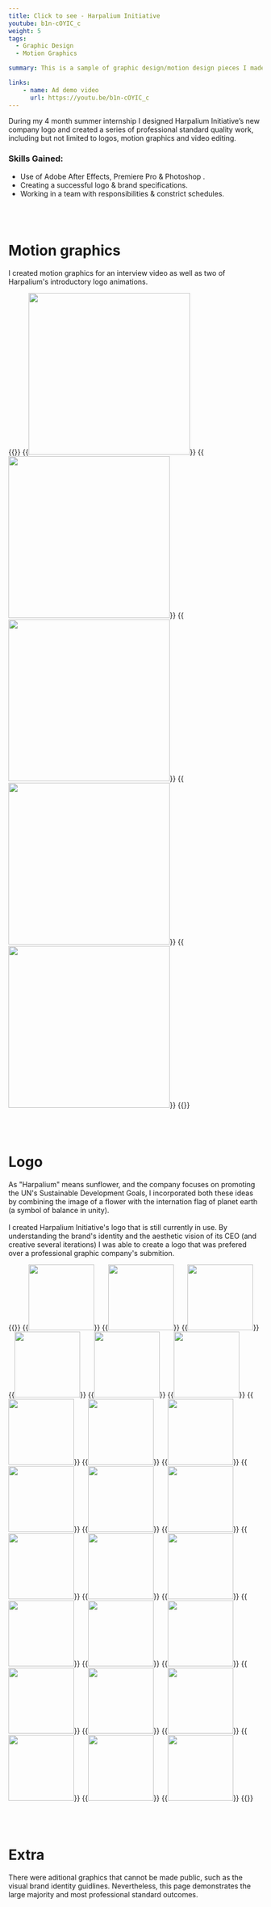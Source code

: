 ```yaml
---
title: Click to see - Harpalium Initiative
youtube: b1n-cOYIC_c
weight: 5
tags:
  - Graphic Design
  - Motion Graphics

summary: This is a sample of graphic design/motion design pieces I made while interning at Harpalium Initiative.

links:
    - name: Ad demo video
      url: https://youtu.be/b1n-cOYIC_c
---
```


During my 4 month summer internship I designed Harpalium Initiative’s new company logo and created a series of professional standard quality work, including but not limited to logos, motion graphics and video editing.

### Skills Gained:
- Use of Adobe After Effects, Premiere Pro & Photoshop .
- Creating a successful logo & brand specifications.
- Working in a team with responsibilities & constrict schedules. 

<br/><br/>

# Motion graphics

I created motion graphics for an interview video as well as two of Harpalium's introductory logo animations.

{{<rowgap>}}
{{<image src="harpalium/gif3.gif" height="320" caption="Gif of a Harpalium official logo animation">}}
{{<image src="harpalium/gif1.gif" height="320" caption="Gif of a Harpalium project logo animation">}}
{{<image src="harpalium/gif4.gif" height="320" caption="Motion graphics for interview video 1">}}
{{<image src="harpalium/gif5.gif" height="320" caption="Motion graphics for interview video 2">}}
{{<image src="harpalium/gif2.gif" height="320" caption="Transition motion graphics for interview video">}}
{{</rowgap>}}

<br/><br/>

# Logo

As "Harpalium" means sunflower, and the company focuses on promoting the UN's Sustainable Development Goals, I incorporated both these ideas by combining the image of a flower with the internation flag of planet earth (a symbol of balance in unity).
<br/><br/>
I created Harpalium Initiative's logo that is still currently in use. By understanding the brand's identity and the aesthetic vision of its CEO (and creative several iterations) I was able to create a logo that was prefered over a professional graphic company's submition.

{{<rowgap>}}
{{<image src="harpalium/logo8.png" height="130" caption="logo 8">}}
{{<image src="harpalium/logo2.png" height="130" caption="logo 2">}}
{{<image src="harpalium/logo3.png" height="130" caption="logo 3">}}
{{<image src="harpalium/logo4.png" height="130" caption="logo 4">}}
{{<image src="harpalium/logo5.png" height="130" caption="logo 5">}}
{{<image src="harpalium/logo6.png" height="130" caption="logo 6">}}
{{<image src="harpalium/logo7.png" height="130" caption="logo 7">}}
{{<image src="harpalium/logo9.png" height="130" caption="logo 9">}}
{{<image src="harpalium/logo10.png" height="130" caption="logo 10">}}
{{<image src="harpalium/logo11.png" height="130" caption="logo 11">}}
{{<image src="harpalium/logo12.png" height="130" caption="logo 12">}}
{{<image src="harpalium/logo13.png" height="130" caption="logo 13">}}
{{<image src="harpalium/logo14.png" height="130" caption="logo 14">}}
{{<image src="harpalium/logo15.png" height="130" caption="logo 15">}}
{{<image src="harpalium/logo16.png" height="130" caption="logo 16">}}
{{<image src="harpalium/logo17.png" height="130" caption="logo 17">}}
{{<image src="harpalium/logo18.png" height="130" caption="logo 18">}}
{{<image src="harpalium/logo19.png" height="130" caption="logo 19">}}
{{<image src="harpalium/logo20.png" height="130" caption="logo 20">}}
{{<image src="harpalium/logo21.png" height="130" caption="logo 21">}}
{{<image src="harpalium/logo22.png" height="130" caption="logo 22">}}
{{<image src="harpalium/logo23.png" height="130" caption="logo 23">}}
{{<image src="harpalium/logo24.png" height="130" caption="logo 24">}}
{{<image src="harpalium/logo25.png" height="130" caption="logo 25 (final)">}}
{{</rowgap>}}

<br/><br/>

# Extra

There were aditional graphics that cannot be made public, such as the visual brand identity guidlines. Nevertheless, this page demonstrates the large majority and most professional standard outcomes. 